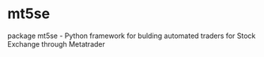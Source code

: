 # mt5se
package mt5se - Python framework for bulding automated traders for Stock Exchange through Metatrader
